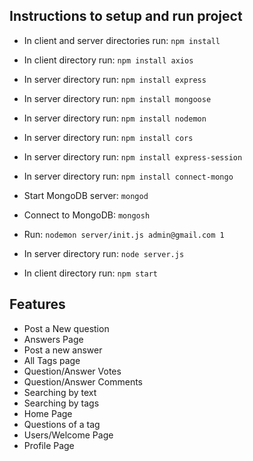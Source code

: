 
## Instructions to setup and run project
- In client and server directories run: ```npm install```
- In client directory run: ```npm install axios```

- In server directory run: ```npm install express```
- In server directory run: ```npm install mongoose```
- In server directory run: ```npm install nodemon```
- In server directory run: ```npm install cors```
- In server directory run: ```npm install express-session```
- In server directory run: ```npm install connect-mongo```
- Start MongoDB server: ```mongod```
- Connect to MongoDB: ```mongosh```
- Run: ```nodemon server/init.js admin@gmail.com 1```
- In server directory run: ```node server.js```
- In client directory run: ```npm start```


## Features
* Post a New question
* Answers Page
* Post a new answer
* All Tags page
* Question/Answer Votes
* Question/Answer Comments
* Searching by text
* Searching by tags
* Home Page
* Questions of a tag
* Users/Welcome Page
* Profile Page